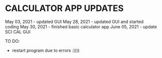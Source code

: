 # CALCULATOR APP UPDATES
May 03, 2021 - updated GUI
May 28, 2021 - updated GUI and started coding
May 30, 2021 - finished basic calculator app 
June 05, 2021 - update SCI CAL GUI 

TO DO: 
 - restart program due to errors :)))) 
